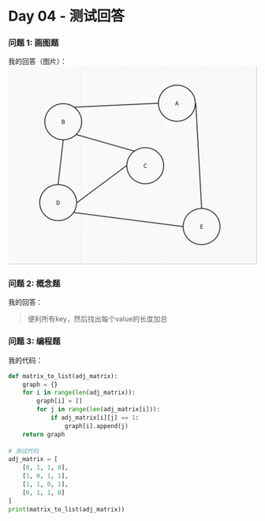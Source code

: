 # Day 04 - 测试回答

### 问题 1: 画图题

我的回答（图片）：
![q1](./q1.png)

### 问题 2: 概念题

我的回答：
> 便利所有key，然后找出每个value的长度加总

### 问题 3: 编程题

我的代码：
```python
def matrix_to_list(adj_matrix):
    graph = {}
    for i in range(len(adj_matrix)):
        graph[i] = []
        for j in range(len(adj_matrix[i])):
            if adj_matrix[i][j] == 1:
                graph[i].append(j)
    return graph

# 测试代码
adj_matrix = [
    [0, 1, 1, 0],
    [1, 0, 1, 1],
    [1, 1, 0, 1],
    [0, 1, 1, 0]
]
print(matrix_to_list(adj_matrix))
```
